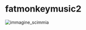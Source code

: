 # fatmonkeymusic2

![immagine_scimmia](https://github.com/user-attachments/assets/32805663-26a5-4f19-856b-5c6522a00202)
